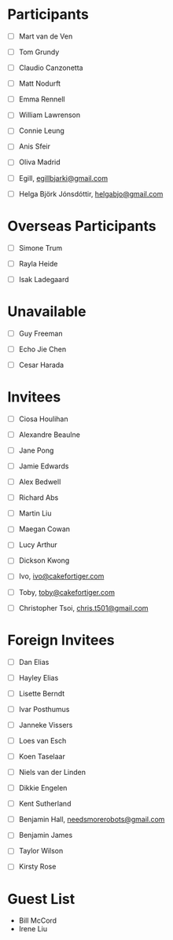 # Participants 

- [ ] Mart van de Ven
- [ ] Tom Grundy
- [ ] Claudio Canzonetta
- [ ] Matt Nodurft
- [ ] Emma Rennell
- [ ] William Lawrenson
- [ ] Connie Leung
- [ ] Anis Sfeir
- [ ] Oliva Madrid
- [ ] Egill, egillbjarki@gmail.com
- [ ] Helga Björk Jónsdóttir, helgabjo@gmail.com


# Overseas Participants 

- [ ] Simone Trum
- [ ] Rayla Heide
- [ ] Isak Ladegaard


# Unavailable

- [ ] Guy Freeman
- [ ] Echo Jie Chen
- [ ] Cesar Harada


# Invitees

- [ ] Ciosa Houlihan
- [ ] Alexandre Beaulne
- [ ] Jane Pong
- [ ] Jamie Edwards
- [ ] Alex Bedwell
- [ ] Richard Abs
- [ ] Martin Liu
- [ ] Maegan Cowan
- [ ] Lucy Arthur
- [ ] Dickson Kwong
- [ ] Ivo, ivo@cakefortiger.com
- [ ] Toby, toby@cakefortiger.com
- [ ] Christopher Tsoi, chris.t501@gmail.com


# Foreign Invitees

- [ ] Dan Elias
- [ ] Hayley Elias
- [ ] Lisette Berndt
- [ ] Ivar Posthumus
- [ ] Janneke Vissers
- [ ] Loes van Esch
- [ ] Koen Taselaar
- [ ] Niels van der Linden
- [ ] Dikkie Engelen
- [ ] Kent Sutherland
- [ ] Benjamin Hall, needsmorerobots@gmail.com
- [ ] Benjamin James
- [ ] Taylor Wilson
- [ ] Kirsty Rose


# Guest List

* Bill McCord
* Irene Liu



